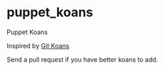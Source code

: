 puppet_koans
============

Puppet Koans

Inspired by [Git Koans](http://stevelosh.com/blog/2013/04/git-koans/)

Send a pull request if you have better koans to add.
